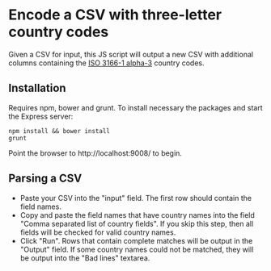 # Encode a CSV with three-letter country codes

Given a CSV for input, this JS script will output a new CSV with additional columns containing 
the [ISO 3166-1 alpha-3](https://en.wikipedia.org/wiki/ISO_3166-1_alpha-3) country codes.

## Installation

Requires npm, bower and grunt. To install necessary the packages and start the Express server: 

```
npm install && bower install
grunt
``` 

Point the browser to http://localhost:9008/ to begin.

## Parsing a CSV

* Paste your CSV into the "input" field. The first row should contain the field names. 
* Copy and paste the field names that have country names into the field "Comma separated list of country fields". If you skip this
step, then all fields will be checked for valid country names.
* Click "Run". Rows that contain complete matches will be output in the "Output" field. If some country names could not be matched,
 they will be output into the "Bad lines" textarea.
 
 